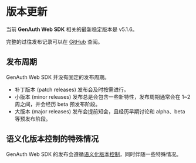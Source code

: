# 版本更新

当前 **GenAuth Web SDK** 相关的最新稳定版本是 v5.1.6。

完整的过往发布记录可以在 [GitHub](https://github.com/Authing/authing-js-sdk/releases) 查阅。

## 发布周期

GenAuth Web SDK 并没有固定的发布周期。

- 补丁版本 (patch releases) 发布会及时按需进行。
- 小版本 (minor releases) 发布总是会包含一些新特性，发布周期通常会在 1~2 周之间，并会经历 beta 预发布阶段。
- 大版本 (major releases) 发布会提前知会，且经历早期讨论和 alpha、beta 等预发布阶段。

## 语义化版本控制的特殊情况

GenAuth Web SDK 的发布会遵循[语义化版本控制](https://semver.org/)，同时伴随一些特殊情况。

